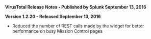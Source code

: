 **VirusTotal Release Notes - Published by Splunk September 13, 2016**


**Version 1.2.20 - Released September 13, 2016**

* Reduced the number of REST calls made by the widget for better performance on busy Mission Control pages
